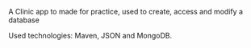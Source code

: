 A Clinic app to made for practice, used to create, access and modify a database

Used technologies: Maven, JSON and MongoDB.